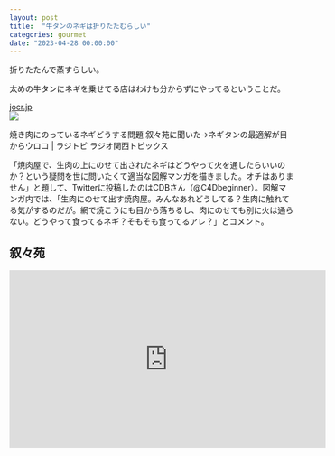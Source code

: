 ```yaml
---
layout: post
title:  "牛タンのネギは折りたたむらしい"
categories: gourmet
date: "2023-04-28 00:00:00"
---
```


折りたたんで蒸すらしい。

太めの牛タンにネギを乗せてる店はわけも分からずにやってるということだ。




<div class="card">
  <a href="https://jocr.jp/raditopi/2023/01/24/480475/"></a>
  <div class="card__header">
    <a href="https://jocr.jp/raditopi/2023/01/24/480475/">jocr.jp</a>
  </div>
  <div class="card__image">
    <img src="https://jocr.jp/raditopi/wp-content/uploads/2023/01/446057-e1674520227237.webp">
  </div>
  <div class="card__title">
    <p>焼き肉にのっているネギどうする問題 叙々苑に聞いた→ネギタンの最適解が目からウロコ | ラジトピ ラジオ関西トピックス</p>
  </div>
  <div class="card__description">
    <p>「焼肉屋で、生肉の上にのせて出されたネギはどうやって火を通したらいいのか？という疑問を世に問いたくて適当な図解マンガを描きました。オチはありません」と題して、Twitterに投稿したのはCDBさん（@C4Dbeginner）。図解マンガ内では、「生肉にのせて出す焼肉屋。みんなあれどうしてる？生肉に触れてる気がするのだが。網で焼こうにも目から落ちるし、肉にのせても別に火は通らない。どうやって食ってるネギ？そもそも食ってるアレ？」とコメント。</p>
  </div>
</div>


## 叙々苑

<div class="google">
<iframe width="560" height="315" src="https://www.youtube.com/embed/BXYZS_JBMvU" title="YouTube video player" frameborder="0" allow="accelerometer; autoplay; clipboard-write; encrypted-media; gyroscope; picture-in-picture; web-share" allowfullscreen></iframe>
</div>
